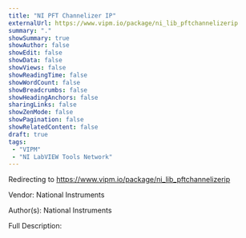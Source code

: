 ```yaml
---
title: "NI PFT Channelizer IP"
externalUrl: https://www.vipm.io/package/ni_lib_pftchannelizerip
summary: "."
showSummary: true
showAuthor: false
showEdit: false
showData: false
showViews: false
showReadingTime: false
showWordCount: false
showBreadcrumbs: false
showHeadingAnchors: false
sharingLinks: false
showZenMode: false
showPagination: false
showRelatedContent: false
draft: true
tags:
 - "VIPM"
 - "NI LabVIEW Tools Network"
---
```


Redirecting to https://www.vipm.io/package/ni_lib_pftchannelizerip

Vendor: National Instruments

Author(s): National Instruments
 
Full Description:
